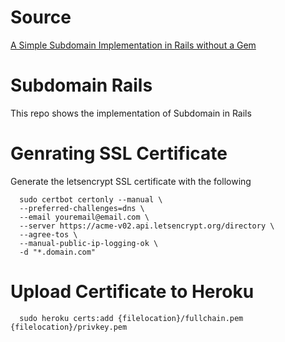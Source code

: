 # Source

[A Simple Subdomain Implementation in Rails without a Gem](https://www.earnestaddae.me/tutorials/a-simple-subdomain-implementation-in-rails-without-a-gem#lvh-me-explained)

# Subdomain Rails

This repo shows the implementation of Subdomain in Rails

# Genrating SSL Certificate
Generate the letsencrypt SSL certificate with the following

```
  sudo certbot certonly --manual \
  --preferred-challenges=dns \
  --email youremail@email.com \
  --server https://acme-v02.api.letsencrypt.org/directory \
  --agree-tos \
  --manual-public-ip-logging-ok \
  -d "*.domain.com"
```

# Upload Certificate to Heroku

```
  sudo heroku certs:add {filelocation}/fullchain.pem {filelocation}/privkey.pem
```
